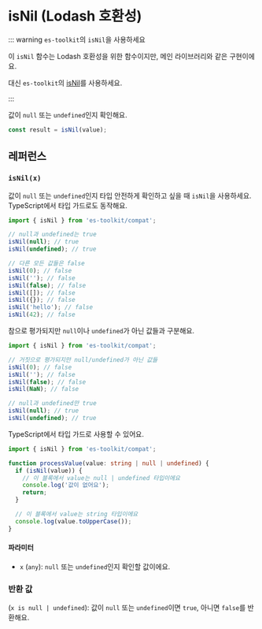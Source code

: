 # isNil (Lodash 호환성)

::: warning `es-toolkit`의 `isNil`을 사용하세요

이 `isNil` 함수는 Lodash 호환성을 위한 함수이지만, 메인 라이브러리와 같은 구현이에요.

대신 `es-toolkit`의 [isNil](../../predicate/isNil.md)를 사용하세요.

:::

값이 `null` 또는 `undefined`인지 확인해요.

```typescript
const result = isNil(value);
```

## 레퍼런스

### `isNil(x)`

값이 `null` 또는 `undefined`인지 타입 안전하게 확인하고 싶을 때 `isNil`을 사용하세요. TypeScript에서 타입 가드로도 동작해요.

```typescript
import { isNil } from 'es-toolkit/compat';

// null과 undefined는 true
isNil(null); // true
isNil(undefined); // true

// 다른 모든 값들은 false
isNil(0); // false
isNil(''); // false
isNil(false); // false
isNil([]); // false
isNil({}); // false
isNil('hello'); // false
isNil(42); // false
```

참으로 평가되지만 `null`이나 `undefined`가 아닌 값들과 구분해요.

```typescript
import { isNil } from 'es-toolkit/compat';

// 거짓으로 평가되지만 null/undefined가 아닌 값들
isNil(0); // false
isNil(''); // false
isNil(false); // false
isNil(NaN); // false

// null과 undefined만 true
isNil(null); // true
isNil(undefined); // true
```

TypeScript에서 타입 가드로 사용할 수 있어요.

```typescript
import { isNil } from 'es-toolkit/compat';

function processValue(value: string | null | undefined) {
  if (isNil(value)) {
    // 이 블록에서 value는 null | undefined 타입이에요
    console.log('값이 없어요');
    return;
  }

  // 이 블록에서 value는 string 타입이에요
  console.log(value.toUpperCase());
}
```

#### 파라미터

- `x` (`any`): `null` 또는 `undefined`인지 확인할 값이에요.

### 반환 값

(`x is null | undefined`): 값이 `null` 또는 `undefined`이면 `true`, 아니면 `false`를 반환해요.
